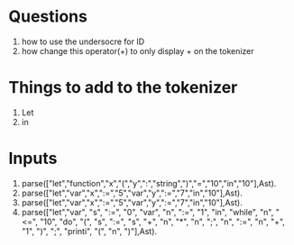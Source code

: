 # Questions

1. how to use the undersocre for ID
2. how change this operator(+) to only display + on the tokenizer

# Things to add to the tokenizer

1. Let
2. in

# Inputs
1. parse(["let","function","x","(","y",":","string",")","=","10","in","10"],Ast).
2. parse(["let","var","x",":=","5","var","y",":=","7","in","10"],Ast).
3. parse(["let","var","x",":=","5","var","y",":=","7","in","10"],Ast).
4. parse(["let","var", "s", ":=", "0", "var", "n", ":=", "1", "in", "while", "n", "<=", "10", "do", "(", "s", ":=", "s", "+", "n", "*", "n", ";", "n", ":=", "n", "+", "1", ")", ";", "printi", "(", "n", ")"],Ast).
